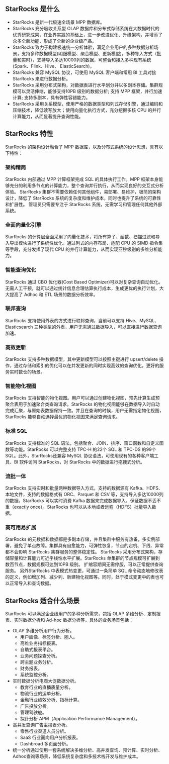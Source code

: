 ## StarRocks 是什么
- StarRocks 是新一代极速全场景 MPP 数据库。
- StarRocks 充分吸收关系型 OLAP 数据库和分布式存储系统在大数据时代的优秀研究成果，在业界实践的基础上，进一步改进优化、升级架构，并增添了众多全新功能，形成了全新的企业级产品。
- StarRocks 致力于构建极速统一分析体验，满足企业用户的多种数据分析场景，支持多种数据模型(明细模型、聚合模型、更新模型)，多种导入方式（批量和实时），支持导入多达10000列的数据，可整合和接入多种现有系统(Spark、Flink、Hive、 ElasticSearch)。
- StarRocks 兼容 MySQL 协议，可使用 MySQL 客户端和常用 BI 工具对接 StarRocks 来进行数据分析。
- StarRocks 采用分布式架构，对数据表进行水平划分并以多副本存储。集群规模可以灵活伸缩，能够支持10PB 级别的数据分析; 支持 MPP 框架，并行加速计算; 支持多副本，具有弹性容错能力。
- StarRocks 采用关系模型，使用严格的数据类型和列式存储引擎，通过编码和压缩技术，降低读写放大；使用向量化执行方式，充分挖掘多核 CPU 的并行计算能力，从而显著提升查询性能。

## StarRocks 特性
StarRocks 的架构设计融合了 MPP 数据库，以及分布式系统的设计思想，具有以下特性：
### 架构精简
StarRocks 内部通过 MPP 计算框架完成 SQL 的具体执行工作。MPP 框架本身能够充分的利用多节点的计算能力，整个查询并行执行，从而实现良好的交互式分析体验。 StarRocks 集群不需要依赖任何其他组件，易部署、易维护，极简的架构设计，降低了 StarRocks 系统的复杂度和维护成本，同时也提升了系统的可靠性和扩展性。 管理员只需要专注于 StarRocks 系统，无需学习和管理任何其他外部系统。

### 全面向量化引擎
StarRocks 的计算层全面采用了向量化技术，将所有算子、函数、扫描过滤和导入导出模块进行了系统性优化。通过列式的内存布局、适配 CPU 的 SIMD 指令集等手段，充分发挥了现代 CPU 的并行计算能力，从而实现亚秒级别的多维分析能力。

### 智能查询优化
StarRocks 通过 CBO 优化器(Cost Based Optimizer)可以对复杂查询自动优化。无需人工干预，就可以通过统计信息合理估算执行成本，生成更优的执行计划，大大提高了 Adhoc 和 ETL 场景的数据分析效率。

### 联邦查询
StarRocks 支持使用外表的方式进行联邦查询，当前可以支持 Hive、MySQL、Elasticsearch 三种类型的外表，用户无需通过数据导入，可以直接进行数据查询加速。

### 高效更新
StarRocks 支持多种数据模型，其中更新模型可以按照主键进行 upsert/delete 操作，通过存储和索引的优化可以在并发更新的同时实现高效的查询优化，更好的服务实时数仓的场景。
### 智能物化视图
StarRocks 支持智能的物化视图。用户可以通过创建物化视图，预先计算生成预聚合表用于加速聚合类查询请求。StarRocks 的物化视图能够在数据导入时自动完成汇聚，与原始表数据保持一致。并且在查询的时候，用户无需指定物化视图，StarRocks 能够自动选择最优的物化视图来满足查询请求。
### 标准 SQL
StarRocks 支持标准的 SQL 语法，包括聚合、JOIN、排序、窗口函数和自定义函数等功能。StarRocks 可以完整支持 TPC-H 的22个 SQL 和 TPC-DS 的99个 SQL。此外，StarRocks还兼容 MySQL 协议语法，可使用现有的各种客户端工具、BI 软件访问 StarRocks，对 StarRocks 中的数据进行拖拽式分析。
### 流批一体
StarRocks 支持实时和批量两种数据导入方式，支持的数据源有 Kafka、HDFS、本地文件，支持的数据格式有 ORC、Parquet 和 CSV 等，支持导入多达10000列的数据。StarRocks 可以实时消费 Kafka 数据来完成数据导入，保证数据不丢不重（exactly once）。StarRocks 也可以从本地或者远程（HDFS）批量导入数据。
### 高可用易扩展
StarRocks 的元数据和数据都是多副本存储，并且集群中服务有热备，多实例部署，避免了单点故障。集群具有自愈能力，可弹性恢复，节点的宕机、下线、异常都不会影响 StarRocks 集群服务的整体稳定性。 StarRocks 采用分布式架构，存储容量和计算能力可近乎线性水平扩展。StarRocks 单集群的节点规模可扩展到数百节点，数据规模可达到10PB 级别。 扩缩容期间无需停服，可以正常提供查询服务。 另外StarRocks 中表模式热变更，可通过一条简单 SQL 命令动态地修改表的定义，例如增加列、减少列、新建物化视图等。同时，处于模式变更中的表也可以正常导入和查询数据。

## StarRocks 适合什么场景
StarRocks 可以满足企业级用户的多种分析需求，包括 OLAP 多维分析、定制报表、实时数据分析和 Ad-hoc 数据分析等。具体的业务场景包括：
- OLAP 多维分析用户行为分析。
	- 用户画像、标签分析、圈人。
	- 高维业务指标报表。
	- 自助式报表平台。
	- 业务问题探查分析。
	- 跨主题业务分析。
	- 财务报表。
	- 系统监控分析。
- 实时数据分析电商大促数据分析。
	- 教育行业的直播质量分析。
	- 物流行业的运单分析。
	- 金融行业绩效分析、指标计算。
	- 广告投放分析。
	- 管理驾驶舱。
	- 探针分析 APM（Application Performance Management）。
- 高并发查询广告主报表分析。
	- 零售行业渠道人员分析。
	- SaaS 行业面向用户分析报表。
	- Dashbroad 多页面分析。
- 统一分析通过使用一套系统解决多维分析、高并发查询、预计算、实时分析、Adhoc查询等场景，降低系统复杂度和多技术栈开发与维护成本。

